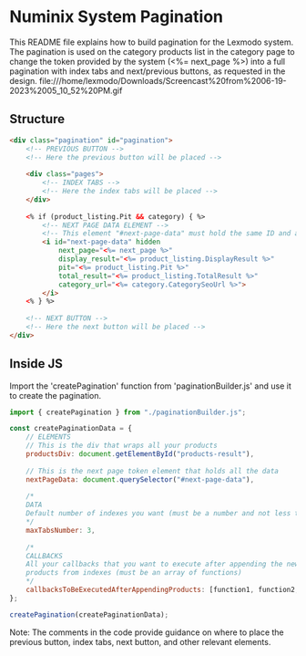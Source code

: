# Numinix System Pagination
This README file explains how to build pagination for the Lexmodo system. The pagination is used on the category products list in the category page to change the token provided by the system (<%= next_page %>) into a full pagination with index tabs and next/previous buttons, as requested in the design.
 file:///home/lexmodo/Downloads/Screencast%20from%2006-19-2023%2005_10_52%20PM.gif
## Structure
```html
<div class="pagination" id="pagination">
    <!-- PREVIOUS BUTTON -->
    <!-- Here the previous button will be placed -->
    
    <div class="pages">
        <!-- INDEX TABS -->
        <!-- Here the index tabs will be placed -->
    </div>
    
    <% if (product_listing.Pit && category) { %>
        <!-- NEXT PAGE DATA ELEMENT -->
        <!-- This element "#next-page-data" must hold the same ID and all these attributes and data from plush -->
        <i id="next-page-data" hidden
            next_page="<%= next_page %>"
            display_result="<%= product_listing.DisplayResult %>"
            pit="<%= product_listing.Pit %>"
            total_result="<%= product_listing.TotalResult %>"
            category_url="<%= category.CategorySeoUrl %>">
        </i>
    <% } %>
    
    <!-- NEXT BUTTON -->
    <!-- Here the next button will be placed -->
</div>
```
## Inside JS
Import the 'createPagination' function from 'paginationBuilder.js' and use it to create the pagination.
```javascript
import { createPagination } from "./paginationBuilder.js";

const createPaginationData = { 
    // ELEMENTS
    // This is the div that wraps all your products
    productsDiv: document.getElementById("products-result"),  
    
    // This is the next page token element that holds all the data
    nextPageData: document.querySelector("#next-page-data"),  
    
    /*
    DATA
    Default number of indexes you want (must be a number and not less than 1)
    */
    maxTabsNumber: 3,  
    
    /*
    CALLBACKS
    All your callbacks that you want to execute after appending the new 
    products from indexes (must be an array of functions)
    */
    callbacksToBeExecutedAfterAppendingProducts: [function1, function2, ....]
};

createPagination(createPaginationData);
```
Note: The comments in the code provide guidance on where to place the previous button, index tabs, next button, and other relevant elements.
